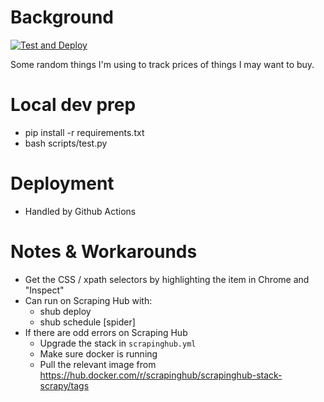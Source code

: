# Background

[![Test and Deploy](https://github.com/kelvinn/changedetection/actions/workflows/main.yml/badge.svg)](https://github.com/kelvinn/changedetection/actions/workflows/main.yml)

Some random things I'm using to track prices of things I may want to buy.

# Local dev prep

* pip install -r requirements.txt
* bash scripts/test.py

# Deployment

* Handled by Github Actions


# Notes & Workarounds

* Get the CSS / xpath selectors by highlighting the item in Chrome and "Inspect"
* Can run on Scraping Hub with:
    * shub deploy
    * shub schedule [spider]
* If there are odd errors on Scraping Hub
    * Upgrade the stack in `scrapinghub.yml`
    * Make sure docker is running
    * Pull the relevant image from https://hub.docker.com/r/scrapinghub/scrapinghub-stack-scrapy/tags
    